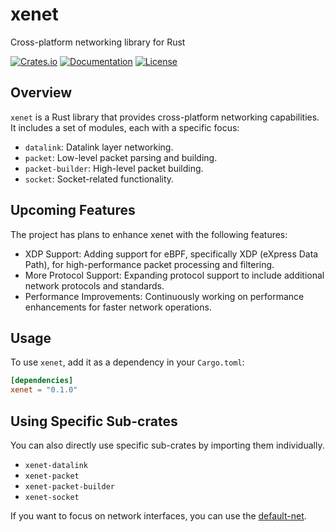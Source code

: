 # xenet

Cross-platform networking library for Rust

[![Crates.io](https://img.shields.io/crates/v/xenet.svg)](https://crates.io/crates/xenet)
[![Documentation](https://docs.rs/xenet/badge.svg)](https://docs.rs/xenet)
[![License](https://img.shields.io/crates/l/xenet.svg)](https://github.com/shellrow/xenet/blob/main/LICENSE)

## Overview

`xenet` is a Rust library that provides cross-platform networking capabilities.   
It includes a set of modules, each with a specific focus:

- `datalink`: Datalink layer networking. 
- `packet`: Low-level packet parsing and building. 
- `packet-builder`: High-level packet building. 
- `socket`: Socket-related functionality.

## Upcoming Features
The project has plans to enhance xenet with the following features:  
- XDP Support: Adding support for eBPF, specifically XDP (eXpress Data Path), for high-performance packet processing and filtering.
- More Protocol Support: Expanding protocol support to include additional network protocols and standards.
- Performance Improvements: Continuously working on performance enhancements for faster network operations.

## Usage

To use `xenet`, add it as a dependency in your `Cargo.toml`:

```toml
[dependencies]
xenet = "0.1.0"
```

## Using Specific Sub-crates
You can also directly use specific sub-crates by importing them individually.
- `xenet-datalink`
- `xenet-packet`
- `xenet-packet-builder`
- `xenet-socket`

If you want to focus on network interfaces, you can use the [default-net](https://github.com/shellrow/default-net).
